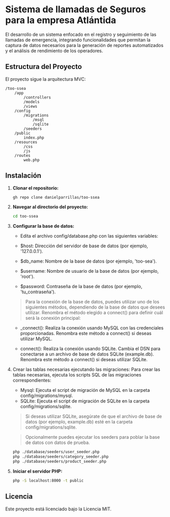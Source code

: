 # Sistema de llamadas de Seguros para la empresa Atlántida
El desarrollo de un sistema enfocado en el registro y seguimiento de las llamadas de emergencia, integrando funcionalidades que permitan la captura de datos necesarios para la generación de reportes automatizados y el análisis de rendimiento de los operadores.

## Estructura del Proyecto

El proyecto sigue la arquitectura MVC:

```
/too-ssea
    /app
        /controllers
        /models
        /views
    /config
        /migrations
            /msql
            /sqlite
        /seeders
    /public
        index.php
    /resources
        /css
        /js
    /routes
        web.php
```

## Instalación

1. **Clonar el repositorio:**

   ```bash
   gh repo clone danielparrillas/too-ssea
   ```

2. **Navegar al directorio del proyecto:**

   ```bash
   cd too-ssea
   ```

3. **Configurar la base de datos:**
    - Edita el archivo config/database.php con las siguientes variables:

    - $host: Dirección del servidor de base de datos (por ejemplo, '127.0.0.1').

    - $db_name: Nombre de la base de datos (por ejemplo, 'too-sea').

    - $username: Nombre de usuario de la base de datos (por ejemplo, 'root').

    - $password: Contraseña de la base de datos (por ejemplo, 'tu_contraseña').

    > Para la conexión de la base de datos, puedes utilizar uno de los siguientes métodos, dependiendo de la base de datos que desees utilizar. Renombra el método elegido a connect() para definir cuál será la conexión principal:

    - _connect(): Realiza la conexión usando MySQL con las credenciales proporcionadas. Renombra este método a connect() si deseas utilizar MySQL.

    - connect(): Realiza la conexión usando SQLite. Cambia el DSN para conectarse a un archivo de base de datos SQLite (example.db). Renombra este método a connect() si deseas utilizar SQLite.

4. Crear las tablas necesarias ejecutando las migraciones: Para crear las tablas necesarias, ejecuta los scripts SQL de las migraciones correspondientes:

    - Mysql: Ejecuta el script de migración de MySQL en la carpeta config/migrations/mysql.
    - SQLite: Ejecuta el script de migración de SQLite en la carpeta config/migrations/sqlite.
    > Si deseas utilizar SQLite, asegúrate de que el archivo de base de datos (por ejemplo, example.db) esté en la carpeta config/migrations/sqlite.

    > Opcionalmente puedes ejecutar los seeders para poblar la base de datos con datos de prueba.
    
    ```bash
    php ./database/seeders/user_seeder.php
    php ./database/seeders/category_seeder.php
    php ./database/seeders/product_seeder.php
    ```


5. **Iniciar el servidor PHP:**

   ```bash
   php -S localhost:8000 -t public
   ```

## Licencia

Este proyecto está licenciado bajo la Licencia MIT.

